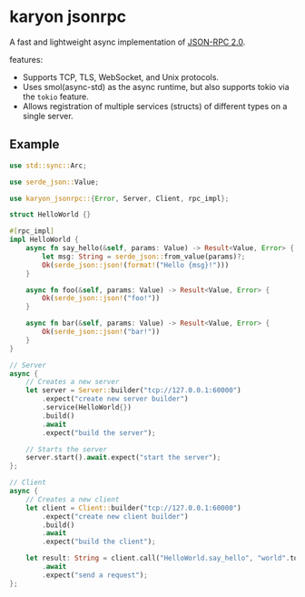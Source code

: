 # karyon jsonrpc

A fast and lightweight async implementation of [JSON-RPC
2.0](https://www.jsonrpc.org/specification).

features: 
- Supports TCP, TLS, WebSocket, and Unix protocols.
- Uses smol(async-std) as the async runtime, but also supports tokio via the 
  `tokio` feature.
- Allows registration of multiple services (structs) of different types on a
  single server.

## Example

```rust
use std::sync::Arc;

use serde_json::Value;

use karyon_jsonrpc::{Error, Server, Client, rpc_impl};

struct HelloWorld {}

#[rpc_impl]
impl HelloWorld {
    async fn say_hello(&self, params: Value) -> Result<Value, Error> {
        let msg: String = serde_json::from_value(params)?;
        Ok(serde_json::json!(format!("Hello {msg}!")))
    }

    async fn foo(&self, params: Value) -> Result<Value, Error> {
        Ok(serde_json::json!("foo!"))
    }

    async fn bar(&self, params: Value) -> Result<Value, Error> {
        Ok(serde_json::json!("bar!"))
    }
}

// Server
async {
    // Creates a new server
    let server = Server::builder("tcp://127.0.0.1:60000")
        .expect("create new server builder")
        .service(HelloWorld{})
        .build()
        .await
        .expect("build the server");

    // Starts the server
    server.start().await.expect("start the server");
};

// Client
async {
    // Creates a new client
    let client = Client::builder("tcp://127.0.0.1:60000")
        .expect("create new client builder")
        .build()
        .await
        .expect("build the client");

    let result: String = client.call("HelloWorld.say_hello", "world".to_string())
        .await
        .expect("send a request");
};

```




